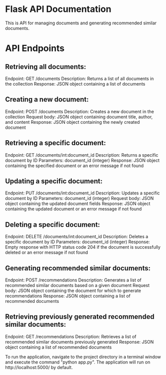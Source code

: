 # Flask API Documentation
This is API for managing documents and generating recommended similar documents.

# API Endpoints

## Retrieving all documents:
Endpoint: GET /documents
Description: Returns a list of all documents in the collection
Response: JSON object containing a list of documents

## Creating a new document:
Endpoint: POST /documents
Description: Creates a new document in the collection
Request body: JSON object containing document title, author, and content
Response: JSON object containing the newly created document

## Retrieving a specific document:
Endpoint: GET /documents/int:document_id
Description: Returns a specific document by ID
Parameters: document_id (integer)
Response: JSON object containing the specified document or an error message if not found

## Updating a specific document:
Endpoint: PUT /documents/int:document_id
Description: Updates a specific document by ID
Parameters: document_id (integer)
Request body: JSON object containing the updated document fields
Response: JSON object containing the updated document or an error message if not found

## Deleting a specific document:
Endpoint: DELETE /documents/int:document_id
Description: Deletes a specific document by ID
Parameters: document_id (integer)
Response: Empty response with HTTP status code 204 if the document is successfully deleted or an error message if not found

## Generating recommended similar documents:
Endpoint: POST /recommendations
Description: Generates a list of recommended similar documents based on a given document
Request body: JSON object containing the document for which to generate recommendations
Response: JSON object containing a list of recommended documents

## Retrieving previously generated recommended similar documents:
Endpoint: GET /recommendations
Description: Retrieves a list of recommended similar documents previously generated
Response: JSON object containing a list of recommended documents

To run the application, navigate to the project directory in a terminal window and execute the command "python app.py". The application will run on http://localhost:5000/ by default.
